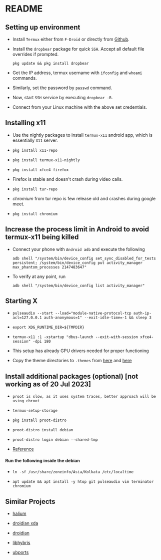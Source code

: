 # README


## Setting up environment


- Install `Termux` either from `F-Droid` or directly 
from [Github](https://github.com/termux/termux-app).

- Install the `dropbear` package for quick `SSH`. Accept all default file
overrides if prompted.

    ```
    pkg update && pkg install dropbear
    ```
- Get the IP address, termux username with `ifconfig` and `whoami` commands. 

- Similarly, set the password by `passwd` command. 

- Now, start `SSH` service by executing `dropbear -R`.

- Connect from your Linux machine with the above set credentials. 


## Installing x11 

- Use the nightly packages to install `termux-x11` android app, which is 
essentially `X11` server.

- `pkg install x11-repo`

- `pkg install termux-x11-nightly`

- `pkg install xfce4 firefox`

- Firefox is stable and doesn't crash during video calls.

- `pkg install tur-repo`

- *chromium* from tur repo is few release old and crashes during google meet.

- `pkg install chromium`

## Increase the process limit in Android to avoid termux-x11 being killed

- Connect your phone with `Android adb` and execute the following

    ```
    adb shell "/system/bin/device_config set_sync_disabled_for_tests persistent; /system/bin/device_config put activity_manager max_phantom_processes 2147483647"

- To verify at any point, run 

    ```
    adb shell "/system/bin/device_config list activity_manager"

    ```

## Starting X

- `pulseaudio --start --load="module-native-protocol-tcp auth-ip-acl=127.0.0.1 auth-anonymous=1" --exit-idle-time=-1 && sleep 3`

- `export XDG_RUNTIME_DIR=${TMPDIR}`

- `termux-x11 :1 -xstartup "dbus-launch --exit-with-session xfce4-session" -dpi 180`

- This setup has already GPU drivers needed for proper functioning

- Copy the theme directories to `.themes` from [here](https://github.com/EliverLara/Sweet/releases/tag/v3.0) 
and [here](http://packages.linuxmint.com/pool/main/m/mint-themes/mint-themes_2.1.5.tar.xz)

## Install additional packages (optional) [not working as of 20 Jul 2023]

- `proot is slow, as it uses system traces, better approach will be using chroot`

- `termux-setup-storage`
    
- `pkg install proot-distro`

- `proot-distro install debian`

- `proot-distro login debian --shared-tmp`
 
- [Reference](https://github.com/termux/termux-packages/issues/14039#issuecomment-1362460223)

#### Run the following inside the debian 

- `ln -sf /usr/share/zoneinfo/Asia/Kolkata /etc/localtime`

- `apt update && apt install -y htop git pulseaudio vim terminator chromium`

## Similar Projects

- [halium](https://halium.org/)

- [droidian xda](https://forum.xda-developers.com/t/rom-linux-lavender-droidian-bookworm.4536313/)

- [droidian](https://droidian.org/)

- [libhybris](https://github.com/libhybris/libhybris)

- [ubports](https://devices.ubuntu-touch.io/installer/)